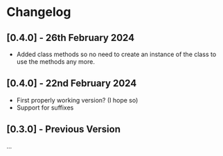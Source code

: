 # Changelog

## [0.4.0] - 26th February 2024

- Added class methods so no need to create an instance of the class to use the methods any more. 

## [0.4.0] - 22nd February 2024

- First properly working version? (I hope so)
- Support for suffixes

## [0.3.0] - Previous Version

...
